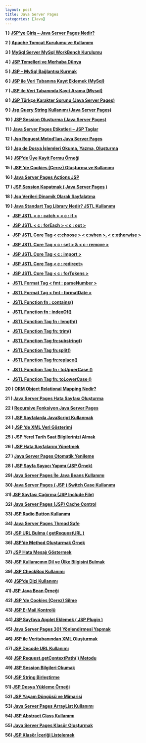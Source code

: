 ```yaml
---
layout: post
title: Java Server Pages
categories: [Java]
---
```


**1 ) [JSP’ye Giriş – Java Server Pages Nedir?](http://blog.burakkutbay.com/jspye-giris-java-server-pages-nedir-ders-1.html/ "Permanent Link to JSP’ye Giriş –  Java Server Pages Nedir? – Ders 1")**

**2 ) [Apache Tomcat Kurulumu ve Kullanımı](http://blog.burakkutbay.com/apcahe-tomcat-kurulumu-ve-kullanimi.html/ "Permanent Link to Apache Tomcat Kurulumu ve Kullanımı")**

**3 ) [MySql Server MySql WorkBench Kurulumu](http://blog.burakkutbay.com/mysql-server-mysql-workbench-kurulumu.html/ "Permanent Link to MySql Server MySql WorkBench Kurulumu")**

**4 ) [JSP Temelleri ve Merhaba Dünya](http://blog.burakkutbay.com/jsp-temelleri-ve-merhaba-dunya.html/ "JSP Temelleri ve Merhaba Dünya")**

**5 ) [JSP – MySql Bağlantısı Kurmak](http://blog.burakkutbay.com/jsp-ile-mysql-islemleri-baglantisi-kurmak.html/)**

**6 ) [JSP ile Veri Tabanına Kayıt Eklemek (MySql)](http://blog.burakkutbay.com/jsp-ile-veri-tabanina-kayit-ekleme-mysql.html/ "JSP ile Veri Tabanına Kayıt Ekleme (MySql)")**

**7 ) [JSP ile Veri Tabanında Kayıt Arama (Mysql)](http://blog.burakkutbay.com/jsp-ile-veri-tabaninda-kayit-arama-mysql.html/ "JSP ile Veri Tabanında Kayıt Arama (MySql)")**

**8 ) [JSP Türkçe Karakter Sorunu (Java Server Pages)](http://blog.burakkutbay.com/jsp-de-turkce-karakter-sorunu-java-server-pages.html/ "JSP Türkçe Karakter Sorunu (Java Server Pages)")**

**9 ) [Jsp Query String Kullanımı (Java Server Pages)](http://blog.burakkutbay.com/jsp-query-string-kullanimi-java-server-pages-request-getparameter.html/ "Jsp Query String Kullanımı (Java Server Pages)")**

**10 ) [JSP Session Oluşturma (Java Server Pages)](http://blog.burakkutbay.com/jsp-session-olusturma-java-server-pages.html/ "JSP Session Oluşturma (Java Server Pages)")**

**11 ) [Java Server Pages Etiketleri – JSP Taglar](http://blog.burakkutbay.com/java-server-pages-etiketleri-jsp-tag-lar.html/ "Java Server Pages Etiketleri – JSP Tag ‘lar")**

**12 ) [Jsp Request Metod’ları Java Server Pages](http://blog.burakkutbay.com/jsp-request-metodlari-java-server-pages.html/ "Jsp Request Metod’ları Java Server Pages")**

**13 ) [Jsp de Dosya İşlemleri Okuma, Yazma, Oluşturma](http://blog.burakkutbay.com/jsp-de-dosya-islemleri-okuma-yazma-olusturma.html/ "Jsp de Dosya İşlemleri Okuma, Yazma, Oluşturma")**

**14 ) [JSP’de Üye Kayit Formu Örneği](http://blog.burakkutbay.com/jspde-uye-kayit-formu-ornegi-java-server-pages.html/ "JSP’de Üye Kayit Formu Örneği")**

**15 ) [JSP ‘de Cookies (Çerez) Oluşturma ve Kullanımı](http://blog.burakkutbay.com/jsp-de-cookies-cerez-olusturma-ve-kullanimi-java-server-pages.html/ "JSP ‘de Cookies (Çerez) Oluşturma ve Kullanımı")**

**16 ) [Java Server Pages Actions JSP](http://blog.burakkutbay.com/recursive-fonksiyon-jsp-java-server-pages.html/ "Recursive Fonksiyon Java Server Pages")**

**17 ) [JSP Session Kapatmak ( Java Server Pages )](http://blog.burakkutbay.com/jsp-session-kapatmak-java-server-pages.html/ "JSP Session Kapatmak ( Java Server Pages )")**

**18 ) [Jsp Verileri Dinamik Olarak Sayfalatma](http://blog.burakkutbay.com/java-server-pages-verileri-dinamik-olarak-sayfalatma.html/ "Jsp Verileri Dinamik Olarak Sayfalatma")**

**19 ) [Java Standart Tag Library Nedir? JSTL Kullanımı](http://blog.burakkutbay.com/java-standart-tag-library-nedir-jstl-kullanimi.html/ "Java Standart Tag Library Nedir? JSTL Kullanımı")**

*   **[JSP JSTL < c : catch > < c : if >](http://blog.burakkutbay.com/java-standart-tag-library-nedir-jstl-kullanimi.html/ "Java Standart Tag Library Nedir? JSTL Kullanımı")**
*   **[JSP JSTL < c : forEach > < c : out >](http://blog.burakkutbay.com/jsp-jstl-c-foreach-c-out.html/ "JSP JSTL < c : forEach > < c : out >")**
*   **[JSP JSTL Core Tag < c:choose > < c:when >, < c:otherwise >](http://blog.burakkutbay.com/jsp-jstl-core-tag.html/ "JSP JSTL Core Tag < c:choose > < c:when >, < c:otherwise >")**
*   **[JSP JSTL Core Tag < c : set > & < c : remove >](http://blog.burakkutbay.com/jsp-jstl-core-tag-c-set-c-remove.html/ "JSP JSTL Core Tag < c : set > & < c : remove >")**
*   **[JSP JSTL Core Tag < c : import >](http://blog.burakkutbay.com/jsp-jstl-core-tag-c-import.html/ "JSP JSTL Core Tag < c : import >")**
*   [**JSP JSTL Core Tag < c : redirect>**](http://blog.burakkutbay.com/jsp-jstl-core-tag-c-redirect.html/ "JSP JSTL Core Tag < c : redirect>")
*   [**JSP JSTL Core Tag < c : forTokens >**](http://blog.burakkutbay.com/jsp-jstl-core-tag-c-fortokens.html/ "JSP JSTL Core Tag < c : forTokens >")

*   **[JSTL Format Tag < fmt : parseNumber >](http://blog.burakkutbay.com/jstl-format-tag-fmt-parsenumber.html/ "JSTL Format Tag < fmt : parseNumber >")**
*   **[JSTL Format Tag < fmt : formatDate >](http://blog.burakkutbay.com/jsp-jstl-format-tag-fmt-formatdate.html/ "JSTL Format Tag < fmt : formatDate >")**

*   [**JSTL Function fn : contains()**](http://blog.burakkutbay.com/jstl-function-fn-contains.html/ "JSTL Function fn : contains()")
*   [**JSTL Function fn : indexOf()**](http://blog.burakkutbay.com/jstl-function-fn-indexof.html/ "JSTL Function fn : indexOf()")
*   [**JSTL Function Tag fn : length()**](http://blog.burakkutbay.com/jstl-function-tag-fn-length.html/ "JSTL Function Tag fn : length()")
*   **[JSTL Function Tag fn: trim()](http://blog.burakkutbay.com/jstl-function-tag-fn-trim.html/ "JSTL Function Tag fn: trim()")**
*   **[JSTL Function Tag fn:substring()](http://blog.burakkutbay.com/jstl-function-tag-fnsubstring.html/ "JSTL Function Tag fn:substring()")**
*   **[JSTL Function Tag fn:split()](http://blog.burakkutbay.com/jstl-function-tag-fnsplit.html/ "JSTL Function Tag fn:split()")**
*   **[JSTL Function Tag fn:replace()](http://blog.burakkutbay.com/jstl-function-tag-fnreplace.html/ "JSTL Function Tag fn:replace()")**
*   **[JSTL Function Tag fn : toUpperCase ()](http://blog.burakkutbay.com/jstl-function-tag-fn-touppercase.html/ "JSTL Function Tag fn : toUpperCase ()")**
*   **[JSTL Function Tag fn: toLowerCase ()](http://blog.burakkutbay.com/jstl-function-tag-fn-tolowercase.html/ "JSTL Function Tag fn: toLowerCase ()")**

**20 ) [ORM Object Relational Mapping Nedir?](http://blog.burakkutbay.com/orm-object-relational-mapping-nedir-kullanimi.html/ "ORM Object Relational Mapping Nedir?")**

**21 ) [Java Server Pages Hata Sayfası Oluşturma](http://blog.burakkutbay.com/java-server-pages-hata-sayfasi-error-page-olusturma.html/ "Java Server Pages Hata Sayfası Oluşturma")**

**22 ) [Recursive Fonksiyon Java Server Pages](http://blog.burakkutbay.com/recursive-fonksiyon-jsp-java-server-pages.html/ "Recursive Fonksiyon Java Server Pages")**

**23 ) [JSP Sayfalarda JavaScript Kullanmak](http://blog.burakkutbay.com/jsp-java-server-pages-java-script-kullanmak.html/ "JSP Sayfalarda JavaScript Kullanmak")**

**24 ) [JSP ‘de XML Veri Gösterimi](http://blog.burakkutbay.com/java-server-pages-jsp-de-xml-veri-gosterimi.html/ "JSP ‘de XML Veri Gösterimi")**

**25 ) [JSP Yerel Tarih Saat Bilgilerinizi Almak](http://blog.burakkutbay.com/jsp-yerel-tarih-saat-bilgilerinizi-almak.html/ "JSP Yerel Tarih Saat Bilgilerinizi Almak")**

**26 ) [JSP Hata Sayfalarını Yönetmek](http://blog.burakkutbay.com/java-server-pages-hata-sayfalarini-yonetmek.html/ "JSP Hata Sayfalarını Yönetmek")**

**27 ) [Java Server Pages Otomatik Yenileme](http://blog.burakkutbay.com/java-server-pages-otomatik-yenileme.html/ "Java Server Pages Otomatik Yenileme")**

**28 ) [JSP Sayfa Sayacı Yapımı (JSP Örnek)](http://blog.burakkutbay.com/java-server-pages-jsp-sayfa-sayac-yapimi.html/ "JSP Sayfa Sayacı Yapımı (JSP Örnek)")**

**29) [Java Server Pages İle Java Beans Kullanımı](http://blog.burakkutbay.com/java-server-pages-ile-javabeans-kullanimi-nedir.html/ "Java Server Pages İle Java Beans Kullanımı")**

**30) [Java Server Pages ( JSP ) Switch Case Kullanımı](http://blog.burakkutbay.com/java-server-pages-jsp-switch-case-kullanimi.html/ "Java Server Pages ( JSP ) Switch Case Kullanımı")**

**31) [JSP Sayfası Çağırma (JSP Include File)](http://blog.burakkutbay.com/jsp-sayfasi-cagirma-jsp-include-file.html/ "JSP Sayfası Çağırma (JSP Include File)")**

**32) [Java Server Pages (JSP) Cache Control](http://blog.burakkutbay.com/java-server-pages-jsp-cache-control.html/ "Java Server Pages (JSP) Cache Control")**

**33) [JSP Radio Button Kullanımı](http://blog.burakkutbay.com/jsp-radio-button-kullanimi-java-server-pages.html/ "JSP Radio Button Kullanımı")**

**34) [Java Server Pages Thread Safe](http://blog.burakkutbay.com/java-server-pages-thread-safe.html/ "Java Server Pages Thread Safe")**

**35) [JSP URL Bulma ( getRequestURL )](http://blog.burakkutbay.com/java-server-pages-url-bulma-getrequesturl.html/ "JSP URL Bulma ( getRequestURL )")**

**36) [JSP’de Method Oluşturmak Örnek](http://blog.burakkutbay.com/java-server-pages-method-olusturmak.html/ "JSP’de Method Oluşturmak Örnek")**

**37) [JSP Hata Mesajı Göstermek](http://blog.burakkutbay.com/java-server-pages-hata-mesaji-gostermek.html/ "JSP Hata Mesajı Göstermek")**

**38) [JSP Kullanıcının Dil ve Ülke Bilgisini Bulmak](http://blog.burakkutbay.com/java-server-pages-kullanicinin-dil-ve-ulke-bilgisini-bulmak.html/ "JSP Kullanıcının Dil ve Ülke Bilgisini Bulmak")**

**39) [JSP CheckBox Kullanımı](http://blog.burakkutbay.com/jsp-checkbox-kullanimi.html/ "JSP CheckBox Kullanımı")**

**40) [JSP’de Dizi Kullanımı](http://blog.burakkutbay.com/jspde-dizi-kullanimi-java-server-pages.html/ "JSP’de Dizi Kullanımı")**

**41) [JSP Java Bean Örneği](http://blog.burakkutbay.com/java-server-pages-bean-ornek.html/ "JSP Java Bean Örneği")**

**42) [JSP ‘de Cookies (Çerez) Silme ](http://blog.burakkutbay.com/jsp-de-cookies-cerez-silme.html/ "JSP ‘de Cookies (Çerez) Silme")**

**43)  [JSP E-Mail Kontrolü](http://blog.burakkutbay.com/java-server-pages-e-mail-kontrolu.html/ "JSP E-Mail Kontrolü")**

**44)[ JSP Sayfaya Applet Eklemek ( JSP Plugin )](http://blog.burakkutbay.com/jsp-sayfaya-applet-eklemek-jsp-plugin.html/ "JSP Sayfaya Applet Eklemek ( JSP Plugin )")**

**45) [Java Server Pages 301 Yönlendirmesi Yapmak](http://blog.burakkutbay.com/java-server-pages-301-yonlendirmesi-yapmak.html/ "Java Server Pages 301 Yönlendirmesi Yapmak")**

**46) [JSP ile Veritabanından XML Oluşturmak](http://blog.burakkutbay.com/jsp-ile-veritabanindan-xml-olusturmak.html/ "JSP ile Veritabanından XML Oluşturmak")**

**47) [JSP Decode URL Kullanımı](http://blog.burakkutbay.com/jsp-decode-url-kullanimi.html/ "JSP Decode URL Kullanımı")**

**48) [JSP Request.getContextPath( ) Metodu](http://blog.burakkutbay.com/jsp-request-getcontextpath-metodu.html/ "JSP Request.getContextPath( ) Metodu")**

**49) [JSP Session Bilgileri Okumak](http://blog.burakkutbay.com/jsp-session-bilgileri-okumak.html/ "JSP Session Bilgileri Okumak")**

**50) [JSP String Birleştirme](http://blog.burakkutbay.com/jsp-string-birlestirme.html/ "JSP String Birleştirme")**

**51) [JSP Dosya Yükleme Örneği](http://blog.burakkutbay.com/jsp-dosya-yukleme-ornegi.html/ "JSP Dosya Yükleme Örneği")**

**52) [JSP Yaşam Döngüsü ve Mimarisi](http://blog.burakkutbay.com/jsp-yasam-dongusu-ve-mimarisi.html/ "JSP Yaşam Döngüsü ve Mimarisi")**

**53) [Java Server Pages ArrayList Kullanımı](http://blog.burakkutbay.com/java-server-pages-arraylist-kullanimi-jsp.html/ "Java Server Pages ArrayList Kullanımı")**

**54) [JSP Abstract Class Kullanımı](http://blog.burakkutbay.com/java-server-pages-abstract-class-nedir.html/ "JSP Abstract Class Kullanımı")**

**55) [Java Server Pages Klasör Oluşturmak](http://blog.burakkutbay.com/java-server-pages-klasor-olusturmak.html/ "Java Server Pages Klasör Oluşturmak")**

**56) [JSP Klasör İçeriği Listelemek](http://blog.burakkutbay.com/jsp-klasor-icerigi-listelemek.html/ "JSP Klasör İçeriği Listelemek")**
